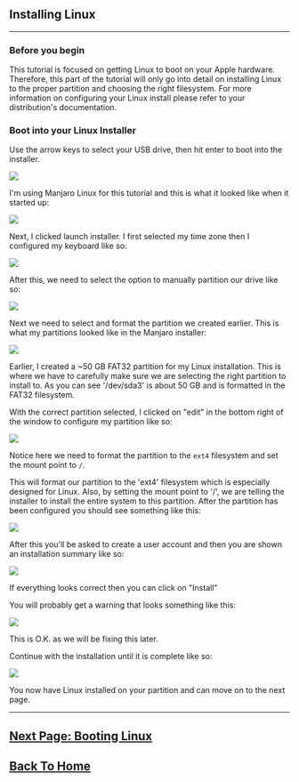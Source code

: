## Installing Linux
***

### Before you begin

This tutorial is focused on getting Linux to boot on your Apple hardware. Therefore, this part of the tutorial will only go into detail on installing Linux to the proper partition and choosing the right filesystem.  For more information on configuring your Linux install please refer to your distribution's documentation.

### Boot into your Linux Installer

Use the arrow keys to select your USB drive, then hit enter to boot into the installer.

![](images/refindUSB.png)

I'm using Manjaro Linux for this tutorial and this is what it looked like when it started up:

![](images/manj1.png)

Next, I clicked launch installer. I first selected my time zone then I configured my keyboard like so:

![](images/keyboard.png)

After this, we need to select the option to manually partition our drive like so:

![](images/partman.png)

Next we need to select and format the partition we created earlier. This is what my partitions looked like in the Manjaro installer:

![](images/driveselect.png)

Earlier, I created a ~50 GB FAT32 partition for my Linux installation.  This is where we have to carefully make sure we are selecting the right partition to install to.  As you can see '/dev/sda3' is about 50 GB and is formatted in the FAT32 filesystem.

With the correct partition selected, I clicked on "edit" in the bottom right of the window to configure my partition like so:

![](images/filesys.png)

Notice here we need to format the partition to the `ext4` filesystem and set the mount point to `/`.

This will format our partition to the 'ext4' filesystem which is especially designed for Linux.  Also, by setting the mount point to '/', we are telling the installer to install the entire system to this partition. After the partition has been configured you should see something like this:

![](images/format.png)

After this you'll be asked to create a user account and then you are shown an installation summary like so:

![](images/summary.png)

If everything looks correct then you can click on "Install"

You will probably get a warning that looks something like this:

![](images/efierror.png)

This is O.K. as we will be fixing this later.

Continue with the installation until it is complete like so:

![](images/complete.png)

You now have Linux installed on your partition and can move on to the next page.
***

## [Next Page: Booting Linux](bootlinux.md)

## [Back To Home](https://github.com/connollydean/Markdwon-Tutorial/blob/master/README.md)

